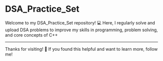 # DSA_Practice_Set

Welcome to my DSA_Practice_Set repository! 💻
Here, I regularly solve and upload DSA problems to improve my skills in programming, problem solving, and core concepts of C++

-----
Thanks for visiting! 🌟
If you found this helpful and want to learn more, follow me!  
